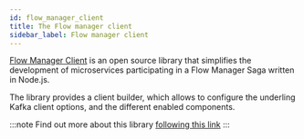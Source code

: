 ```yaml
---
id: flow_manager_client
title: The Flow manager client
sidebar_label: Flow manager client
---
```




[Flow Manager Client](https://github.com/mia-platform/flow-manager-client) is an open source library that simplifies the development of microservices participating in a Flow Manager Saga written in Node.js.

The library provides a client builder, which allows to configure the underling Kafka client options, and the different enabled components.

:::note
Find out more about this library [following this link](https://github.com/mia-platform/flow-manager-client)
:::
